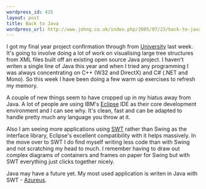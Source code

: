 ```yaml
--- 
wordpress_id: 415
layout: post
title: Back to Java
wordpress_url: http://www.johng.co.uk/index.php/2005/07/23/back-to-java/
---
```

I got my final year project confirmation through from <a href="http://www.aston.ac.uk">University</a> last week. It's going to involve doing a lot of work on visualising large tree structures from XML files built off an existing open source Java project. I haven't writen a single line of Java this year and when I tried any programming I was always concentrating on C++ (W32 and DirectX) and C# (.NET and Mono). So this week I have been doing a few warm up exercises to refresh my memory.

A couple of new things seem to have cropped up in my hiatus away from Java. A lot of people are using IBM's <a href="http://www.eclipse.org/">Eclipse</a> IDE as their core development environment and I can see why. It's clean, fast and can be adapted to handle pretty much any language you throw at it.

Also I am seeing more applications using <a href="http://www.eclipse.org/articles/Article-SWT-Design-1/SWT-Design-1.html">SWT</a> rather than Swing as the interface library, Eclipse's excellent compatibility with it helps massively. In the move over to SWT I do find myself writing less code than with Swing and not scratching my head to much. I remember having to draw out complex diagrams of containers and frames on paper for Swing but with SWT everything just clicks together nicely.

Java may have a future yet. My most used application is writen in Java with SWT - <a href="http://azureus.sf.net">Azureus</a>.
